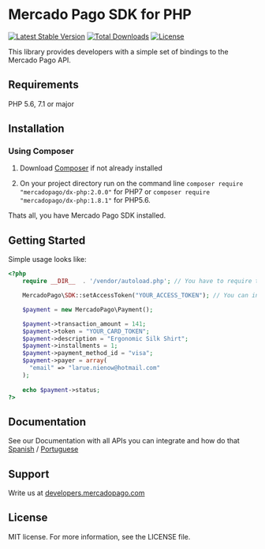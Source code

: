 # Mercado Pago SDK for PHP

[![Latest Stable Version](https://poser.pugx.org/mercadopago/dx-php/v/stable)](https://packagist.org/packages/mercadopago/dx-php)
[![Total Downloads](https://poser.pugx.org/mercadopago/dx-php/downloads)](https://packagist.org/packages/mercadopago/dx-php)
[![License](https://poser.pugx.org/mercadopago/dx-php/license)](https://packagist.org/packages/mercadopago/dx-php)

This library provides developers with a simple set of bindings to the Mercado Pago API.

## Requirements

PHP 5.6, 7.1 or major

## Installation 

### Using Composer

1. Download [Composer](https://getcomposer.org/doc/00-intro.md) if not already installed

2. On your project directory run on the command line
`composer require "mercadopago/dx-php:2.0.0"` for PHP7 or `composer require "mercadopago/dx-php:1.8.1"` for PHP5.6.

Thats all, you have Mercado Pago SDK installed.

## Getting Started
  
  Simple usage looks like:
  
```php
<?php
    require __DIR__  . '/vendor/autoload.php'; // You have to require the library from your Composer vendor folder

    MercadoPago\SDK::setAccessToken("YOUR_ACCESS_TOKEN"); // You can inform your Production or SandBox AccessToken

    $payment = new MercadoPago\Payment();

    $payment->transaction_amount = 141;
    $payment->token = "YOUR_CARD_TOKEN";
    $payment->description = "Ergonomic Silk Shirt";
    $payment->installments = 1;
    $payment->payment_method_id = "visa";
    $payment->payer = array(
      "email" => "larue.nienow@hotmail.com"
    );
 
    echo $payment->status;
?>
```

## Documentation 

See our Documentation with all APIs you can integrate and how do that [Spanish](https://www.mercadopago.com.ar/developers/es/guides/payments/api/introduction/) / [Portuguese](https://www.mercadopago.com.br/developers/pt/guides/payments/api/introduction/)

## Support 

Write us at [developers.mercadopago.com](https://developers.mercadopago.com)

## License 

MIT license. For more information, see the LICENSE file.

